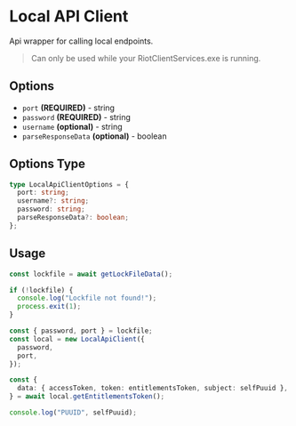 # Local API Client

Api wrapper for calling local endpoints.

> Can only be used while your RiotClientServices.exe is running.

## Options

- `port` **(REQUIRED)** - string
- `password` **(REQUIRED)** - string
- `username` **(optional)** - string
- `parseResponseData` **(optional)** - boolean

## Options Type

```ts
type LocalApiClientOptions = {
  port: string;
  username?: string;
  password: string;
  parseResponseData?: boolean;
};
```

## Usage

```typescript
const lockfile = await getLockFileData();

if (!lockfile) {
  console.log("Lockfile not found!");
  process.exit(1);
}

const { password, port } = lockfile;
const local = new LocalApiClient({
  password,
  port,
});

const {
  data: { accessToken, token: entitlementsToken, subject: selfPuuid },
} = await local.getEntitlementsToken();

console.log("PUUID", selfPuuid);
```
